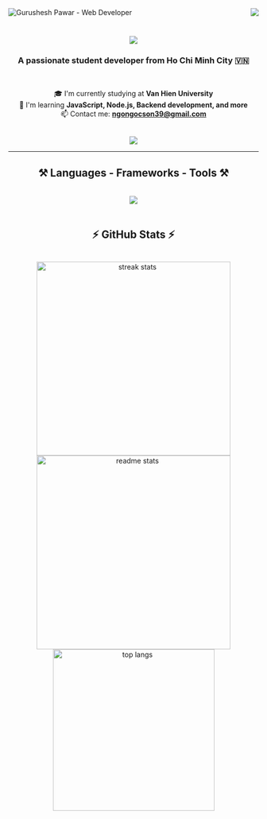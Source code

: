 <img src="https://raw.githubusercontent.com/halfrost/halfrost/master/icons/header_.png" alt="Gurushesh Pawar - Web Developer">
<img align="right" src="https://visitor-badge.laobi.icu/badge?page_id=JackSon04-dev.JackSon04-dev" />

<h1 align="center">
  <img src="https://readme-typing-svg.herokuapp.com/?font=Righteous&size=35&center=true&vCenter=true&width=500&height=70&duration=4000&lines=Hi+There!+👋;+I'm+Ngọc+Sơn!;" />
</h1>

<h3 align="center">A passionate student developer from Ho Chi Minh City 🇻🇳</h3>

<br/>

<div align="center">

🎓 I'm currently studying at **Van Hien University**  
🌱 I'm learning **JavaScript, Node.js, Backend development, and more**  
📫 Contact me: **ngongocson39@gmail.com**  

</div>

<br/>

<div align="center">
  <a href="mailto:thanhtin.vhu@gmail.com">
    <img src="https://img.shields.io/badge/Gmail-333333?style=for-the-badge&logo=gmail&logoColor=red" />
  </a>
</div>

<hr/>

<h2 align="center">⚒️ Languages - Frameworks - Tools ⚒️</h2>
<br/>
<div align="center">
  <img src="https://skillicons.dev/icons?i=html,css,javascript,java,cpp,c,mysql,git,vscode,figma" />
</div>

<br/>


<h2 align="center">⚡ GitHub Stats ⚡</h2>
<br>
<div align="center">
 <!-- Streak stats -->
<img width=390 src="https://github-readme-streak-stats.herokuapp.com/?user=ThanhTin-be&count_private=true&theme=react&border_radius=10" alt="streak stats"/>

<!-- General GitHub stats -->
<img width=390 src="https://github-readme-stats.vercel.app/api?username=ThanhTin-be&count_private=true&show_icons=true&theme=react&rank_icon=github&border_radius=10" alt="readme stats" />

<!-- Top languages -->
<img width=325 align="center" src="https://github-readme-stats.vercel.app/api/top-langs/?username=ThanhTin-be&langs_count=8&layout=compact&theme=react&border_radius=10" alt="top langs" />

</div>

<br/><br/>
